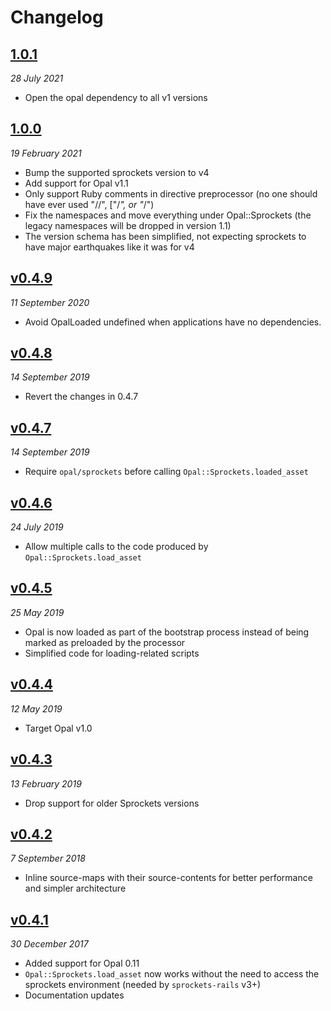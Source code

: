 # Changelog

## [1.0.1](https://github.com/opal/opal-sprockets/compare/v1.0.0...v1.0.1)

*28 July 2021*

- Open the opal dependency to all v1 versions


## [1.0.0](https://github.com/opal/opal-sprockets/compare/v0.4.9.1.0.3.7...v1.0.0)

*19 February 2021*

- Bump the supported sprockets version to v4
- Add support for Opal v1.1
- Only support Ruby comments in directive preprocessor (no one should have ever used "//", ["/*", or "*/")
- Fix the namespaces and move everything under Opal::Sprockets (the legacy namespaces will be dropped in version 1.1)
- The version schema has been simplified, not expecting sprockets to have major earthquakes like it was for v4


## [v0.4.9](https://github.com/opal/opal-sprockets/compare/v0.4.8.1.0.3.7...v0.4.9.1.0.3.7)

*11 September 2020*

- Avoid OpalLoaded undefined when applications have no dependencies.


## [v0.4.8](https://github.com/opal/opal-sprockets/compare/v0.4.7.1.0.3.7...v0.4.8.1.0.3.7)

*14 September 2019*

- Revert the changes in 0.4.7


## [v0.4.7](https://github.com/opal/opal-sprockets/compare/v0.4.6.1.0.3.7...v0.4.7.1.0.3.7)

*14 September 2019*

- Require `opal/sprockets` before calling `Opal::Sprockets.loaded_asset`


## [v0.4.6](https://github.com/opal/opal-sprockets/compare/v0.4.5.1.0.3.7...v0.4.6.1.0.3.7)

*24 July 2019*

- Allow multiple calls to the code produced by `Opal::Sprockets.load_asset`


## [v0.4.5](https://github.com/opal/opal-sprockets/compare/v0.4.4.1.0.3.7...v0.4.5.1.0.3.7)

*25 May 2019*

- Opal is now loaded as part of the bootstrap process instead of being marked as preloaded by the processor
- Simplified code for loading-related scripts


## [v0.4.4](https://github.com/opal/opal-sprockets/compare/v0.4.3.0.11.0.3.7...v0.4.4.1.0.3.7)

*12 May 2019*

- Target Opal v1.0


## [v0.4.3](https://github.com/opal/opal-sprockets/compare/v0.4.2.0.11.0.3.1...v0.4.3.0.11.0.3.7)

*13 February 2019*

- Drop support for older Sprockets versions


## [v0.4.2](https://github.com/opal/opal-sprockets/compare/v0.4.1.0.11.0.3.1...v0.4.2.0.11.0.3.1)

*7 September 2018*

- Inline source-maps with their source-contents for better performance and simpler architecture


## [v0.4.1](https://github.com/opal/opal-sprockets/compare/v0.4.0.0.10.0.3.0.0...v0.4.1.0.11.0.3.1)

*30 December 2017*

- Added support for Opal 0.11
- `Opal::Sprockets.load_asset` now works without the need to access the sprockets environment (needed by `sprockets-rails` v3+)
- Documentation updates
